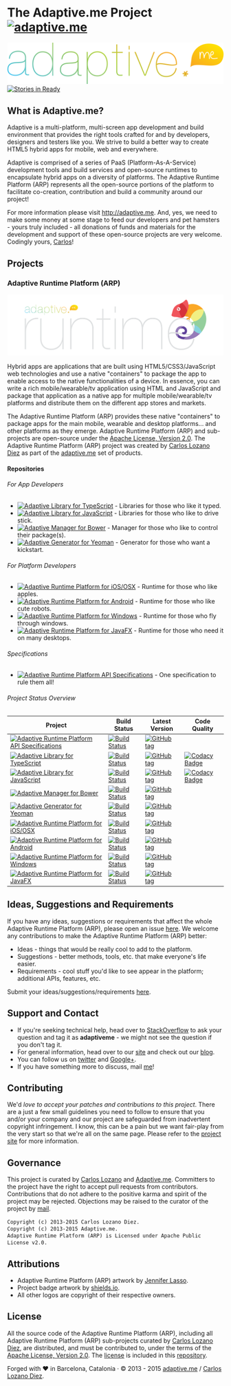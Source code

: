 # The Adaptive.me Project [![adaptive.me](https://img.shields.io/badge/adaptive-me-fdcb0e.svg)](http://adaptive.me)

[![adaptive.me](https://raw.githubusercontent.com/AdaptiveMe/AdaptiveMe.github.io/master/assets/logos/adaptive_logo.png)](http://adaptive.me) [![Stories in Ready](https://badge.waffle.io/adaptiveme/adaptiveme.github.io.svg?label=ready&title=Ready)](http://waffle.io/adaptiveme/adaptiveme.github.io)

## What is Adaptive.me?
Adaptive is a multi-platform, multi-screen app development and build environment that provides the right tools crafted for and by developers, designers and testers like you. We strive to build a better way to create HTML5 hybrid apps for mobile, web and everywhere. 

Adaptive is comprised of a series of PaaS (Platform-As-A-Service) development tools and build services and open-source runtimes to encapsulate hybrid apps on a diversity of platforms. The Adaptive Runtime Platform (ARP) represents all the open-source portions of the platform to facilitate co-creation, contribution and build a community around our project!

For more information please visit <http://adaptive.me>. And, yes, we need to make some money at some stage to feed our developers and pet hamsters - yours truly included - all donations of funds and materials for the development and support of these open-source projects are very welcome. Codingly yours, [Carlos](https://github.com/carloslozano)! 

## Projects
### Adaptive Runtime Platform (ARP)
[![Adaptive Runtime Platform](https://raw.githubusercontent.com/AdaptiveMe/AdaptiveMe.github.io/master/assets/logos/transparent/arp_for_Runtime.png)](#)

Hybrid apps are applications that are built using HTML5/CSS3/JavaScript web technologies and use a native "containers" to package the app to enable access to the native functionalities of a device. In essence, you can write a rich mobile/wearable/tv application using HTML and JavaScript and package that application as a native app for multiple mobile/wearable/tv platforms and distribute them on the different app stores and markets.

The Adaptive Runtime Platform (ARP) provides these native "containers" to package apps for the main mobile, wearable and desktop platforms... and other platforms as they emerge. Adaptive Runtime Platform (ARP) and sub-projects are open-source under the [Apache License, Version 2.0](http://www.apache.org/licenses/LICENSE-2.0.html). The Adaptive Runtime Platform (ARP) project was created by [Carlos Lozano Diez](https://github.com/carloslozano) as part of the [adaptive.me](http://adaptive.me) set of products.
#### Repositories
###### For App Developers
* [![Adaptive Library for TypeScript](https://img.shields.io/badge/arp-typescript-0174c1.svg)](https://github.com/AdaptiveMe/adaptive-arp-typescript) - Libraries for those who like it typed.
* [![Adaptive Library for JavaScript](https://img.shields.io/badge/arp-javascript-yellow.svg)](https://github.com/AdaptiveMe/adaptive-arp-javascript) - Libraries for those who like to drive stick.
* [![Adaptive Manager for Bower](https://img.shields.io/badge/arp-bower-yellow.svg)](https://github.com/AdaptiveMe/bower-adaptiveme) - Manager for those who like to control their package(s).
* [![Adaptive Generator for Yeoman](https://img.shields.io/badge/arp-yeoman-yellow.svg)](https://github.com/AdaptiveMe/generator-adaptiveme) - Generator for those who want a kickstart.

###### For Platform Developers
* [![Adaptive Runtime Platform for iOS/OSX](https://img.shields.io/badge/arp-ios/osx-cccccc.svg)](https://github.com/AdaptiveMe/adaptive-arp-darwin) - Runtime for those who like apples.
* [![Adaptive Runtime Platform for Android](https://img.shields.io/badge/arp-android-a4c639.svg)](https://github.com/AdaptiveMe/adaptive-arp-android) - Runtime for those who like cute robots.
* [![Adaptive Runtime Platform for Windows](https://img.shields.io/badge/arp-windows-00bcf2.svg)](https://github.com/AdaptiveMe/adaptive-arp-windows) - Runtime for those who fly through windows.
* [![Adaptive Runtime Platform for JavaFX](https://img.shields.io/badge/arp-javafx-e76f00.svg)](https://github.com/AdaptiveMe/adaptive-arp-javafx) - Runtime for those who need it on many desktops.

###### Specifications 
* [![Adaptive Runtime Platform API Specifications](https://img.shields.io/badge/arp-specs-lightgrey.svg)](https://github.com/AdaptiveMe/adaptive-arp-api) - One specification to rule them all!

###### Project Status Overview

| Project | Build Status | Latest Version | Code Quality |
| ------- | ------------ | -------------- | ------------ |
| [![Adaptive Runtime Platform API Specifications](https://img.shields.io/badge/arp-specs-lightgrey.svg)](https://github.com/AdaptiveMe/adaptive-arp-api) | [![Build Status](https://travis-ci.org/AdaptiveMe/adaptive-arp-api.svg?branch=master)](https://travis-ci.org/AdaptiveMe/adaptive-arp-api) | [![GitHub tag](https://img.shields.io/github/tag/AdaptiveMe/adaptive-arp-api.svg)](https://github.com/AdaptiveMe/adaptive-arp-api) | |
| [![Adaptive Library for TypeScript](https://img.shields.io/badge/arp-typescript-0174c1.svg)](https://github.com/AdaptiveMe/adaptive-arp-typescript) | [![Build Status](https://api.travis-ci.org/AdaptiveMe/adaptive-arp-typescript.svg?branch=master)](https://travis-ci.org/AdaptiveMe/adaptive-arp-typescript) | [![GitHub tag](https://img.shields.io/github/tag/AdaptiveMe/adaptive-arp-typescript.svg)](https://github.com/AdaptiveMe/adaptive-arp-typescript) | [![Codacy Badge](https://www.codacy.com/project/badge/e88afab095404cdd88b70de43df182de)](https://www.codacy.com/public/carlos/adaptive-arp-javascript) |
| [![Adaptive Library for JavaScript](https://img.shields.io/badge/arp-javascript-yellow.svg)](https://github.com/AdaptiveMe/adaptive-arp-javascript) | [![Build Status](https://api.travis-ci.org/AdaptiveMe/adaptive-arp-javascript.svg?branch=master)](https://travis-ci.org/AdaptiveMe/adaptive-arp-javascript) | [![GitHub tag](https://img.shields.io/github/tag/AdaptiveMe/adaptive-arp-javascript.svg)](https://github.com/AdaptiveMe/adaptive-arp-javascript) | [![Codacy Badge](https://www.codacy.com/project/badge/e88afab095404cdd88b70de43df182de)](https://www.codacy.com/public/carlos/adaptive-arp-javascript) |
| [![Adaptive Manager for Bower](https://img.shields.io/badge/arp-bower-yellow.svg)](https://github.com/AdaptiveMe/bower-adaptiveme) | [![Build Status](https://travis-ci.org/AdaptiveMe/bower-adaptiveme.svg?branch=master)](https://travis-ci.org/AdaptiveMe/bower-adaptiveme) | [![GitHub tag](https://img.shields.io/github/tag/AdaptiveMe/bower-adaptiveme.svg)](https://github.com/AdaptiveMe/bower-adaptiveme) |  |
| [![Adaptive Generator for Yeoman](https://img.shields.io/badge/arp-yeoman-yellow.svg)](https://github.com/AdaptiveMe/generator-adaptiveme) | [![Build Status](https://travis-ci.org/AdaptiveMe/generator-adaptiveme.svg?branch=master)](https://travis-ci.org/AdaptiveMe/generator-adaptiveme) | [![GitHub tag](https://img.shields.io/github/tag/AdaptiveMe/generator-adaptiveme.svg)](https://github.com/AdaptiveMe/generator-adaptiveme) |  |
| [![Adaptive Runtime Platform for iOS/OSX](https://img.shields.io/badge/arp-ios/osx-cccccc.svg)](https://github.com/AdaptiveMe/adaptive-arp-darwin) | [![Build Status](https://travis-ci.org/AdaptiveMe/adaptive-arp-darwin.svg?branch=master)](https://travis-ci.org/AdaptiveMe/adaptive-arp-darwin) | [![GitHub tag](https://img.shields.io/github/tag/AdaptiveMe/adaptive-arp-darwin.svg)](https://github.com/AdaptiveMe/adaptive-arp-darwin) |  |
| [![Adaptive Runtime Platform for Android](https://img.shields.io/badge/arp-android-a4c639.svg)](https://github.com/AdaptiveMe/adaptive-arp-android) | [![Build Status](https://travis-ci.org/AdaptiveMe/adaptive-arp-android.svg?branch=master)](https://travis-ci.org/AdaptiveMe/adaptive-arp-android) | [![GitHub tag](https://img.shields.io/github/tag/AdaptiveMe/adaptive-arp-android.svg)](https://github.com/AdaptiveMe/adaptive-arp-android) | |
| [![Adaptive Runtime Platform for Windows](https://img.shields.io/badge/arp-windows-00bcf2.svg)](https://github.com/AdaptiveMe/adaptive-arp-windows) | [![Build Status](https://travis-ci.org/AdaptiveMe/adaptive-arp-windows.svg?branch=master)](https://travis-ci.org/AdaptiveMe/adaptive-arp-windows) | [![GitHub tag](https://img.shields.io/github/tag/AdaptiveMe/adaptive-arp-windows.svg)](https://github.com/AdaptiveMe/adaptive-arp-windows) |  |
| [![Adaptive Runtime Platform for JavaFX](https://img.shields.io/badge/arp-javafx-e76f00.svg)](https://github.com/AdaptiveMe/adaptive-arp-javafx) | [![Build Status](https://travis-ci.org/AdaptiveMe/adaptive-arp-javafx.svg?branch=master)](https://travis-ci.org/AdaptiveMe/adaptive-arp-javafx) | [![GitHub tag](https://img.shields.io/github/tag/AdaptiveMe/adaptive-arp-javafx.svg)](https://github.com/AdaptiveMe/adaptive-arp-javafx) |  |

## Ideas, Suggestions and Requirements
If you have any ideas, suggestions or requirements that affect the whole Adaptive Runtime Platform (ARP), please open an issue [here](https://github.com/AdaptiveMe/AdaptiveMe.github.io/issues). We welcome any contributions to make the Adaptive Runtime Platform (ARP) better:

* Ideas - things that would be really cool to add to the platform.
* Suggestions - better methods, tools, etc. that make everyone's life easier.
* Requirements - cool stuff you'd like to see appear in the platform; additional APIs, features, etc.

Submit your ideas/suggestions/requirements [here](https://github.com/AdaptiveMe/AdaptiveMe.github.io/issues).

## Support and Contact

* If you're seeking technical help, head over to [StackOverflow](http://stackoverflow.com/) to ask your question and tag it as **adaptiveme** - we might not see the question if you don't tag it. 
* For general information, head over to our [site](http://adaptive.me) and check out our [blog](http://adaptive.me/blog).
* You can follow us on [twitter](https://twitter.com/adaptiveme) and [Google+](http://www.google.com/+AdaptiveMe).
* If you have something more to discuss, mail [me](mailto:carlos@adaptive.me)!

## Contributing

We'd *love to accept your patches and contributions to this project*.  There are a just a few small guidelines you need to follow to ensure that you and/or your company and our project are safeguarded from inadvertent copyright infringement. I know, this can be a pain but we want fair-play from the very start so that we're all on the same page. Please refer to the [project site](http://adaptiveme.github.io) for more information.

## Governance

This project is curated by [Carlos Lozano][] and [Adaptive.me]. Committers to the project have the right to accept pull requests from contributors. Contributions that do not adhere to the positive karma and spirit of the project may be rejected. Objections may be raised to the curator of the project by [mail](mailto:carlos@adaptive.me). 

```
Copyright (c) 2013-2015 Carlos Lozano Diez.
Copyright (c) 2013-2015 Adaptive.me.
Adaptive Runtime Platform (ARP) is Licensed under Apache Public License v2.0.
```

[Carlos Lozano]: https://github.com/carloslozano
[Adaptive.me]: https://github.com/AdaptiveMe
## Attributions

* Adaptive Runtime Platform (ARP) artwork by [Jennifer Lasso](https://github.com/Jlassob).
* Project badge artwork by [shields.io](http://shields.io/).
* All other logos are copyright of their respective owners.

## License
All the source code of the Adaptive Runtime Platform (ARP), including all Adaptive Runtime Platform (ARP) sub-projects curated by [Carlos Lozano Diez](https://github.com/carloslozano), are distributed, and must be contributed to, under the terms of the [Apache License, Version 2.0](http://www.apache.org/licenses/LICENSE-2.0.html). The [license](https://raw.githubusercontent.com/AdaptiveMe/adaptive-arp-api/master/LICENSE) is included in this [repository](https://raw.githubusercontent.com/AdaptiveMe/adaptive-arp-api/master/LICENSE).

Forged with :heart: in Barcelona, Catalonia · © 2013 - 2015 [adaptive.me](http://adaptive.me) / [Carlos Lozano Diez](http://google.com/+CarlosLozano).
